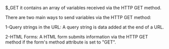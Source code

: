  $_GET
it contains an array of variables received via the HTTP GET method.

There are two main ways to send variables via the HTTP GET method:

1-Query strings in the URL:
A query string is data added at the end of a URL.

2-HTML Forms:
A HTML form submits information via the HTTP GET method if the form's method attribute is set to "GET".